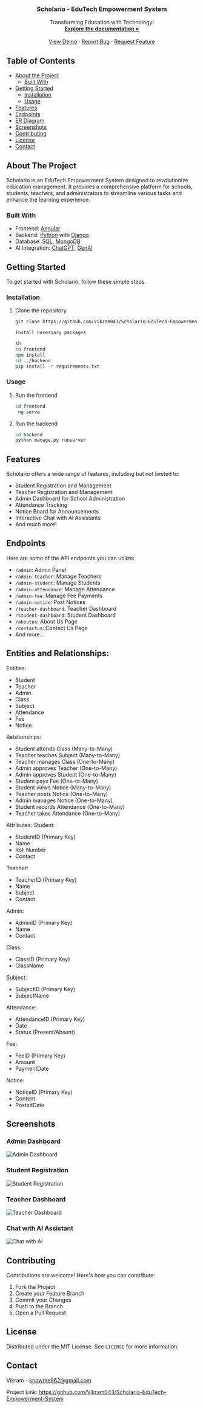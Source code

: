 <!-- PROJECT LOGO -->
<p align="center">
  <h3 align="center">Scholario - EduTech Empowerment System</h3>
  <p align="center">
    Transforming Education with Technology!
    <br />
    <a href="https://sms-blog-git-main-phoenix043.vercel.app/"><strong>Explore the documentation »</strong></a>
    <br />
    <br />
    <a href="https://yourprojectdemo.link/">View Demo</a>
    ·
    <a href="https://sms-blog-git-main-phoenix043.vercel.app/">Report Bug</a>
    ·
    <a href="https://sms-blog-git-main-phoenix043.vercel.app/">Request Feature</a>
  </p>
</p>

<!-- TABLE OF CONTENTS -->
## Table of Contents

* [About the Project](#about-the-project)
  * [Built With](#built-with)
* [Getting Started](#getting-started)
  * [Installation](#installation)
  * [Usage](#usage)
* [Features](#features)
* [Endpoints](#endpoints)
* [ER Diagram](#entities-and-relationships)  
* [Screenshots](#screenshots)
* [Contributing](#contributing)
* [License](#license)
* [Contact](#contact)

<!-- ABOUT THE PROJECT -->
## About The Project

Scholario is an EduTech Empowerment System designed to revolutionize education management. It provides a comprehensive platform for schools, students, teachers, and administrators to streamline various tasks and enhance the learning experience.

### Built With

* Frontend: [Angular](https://angular.io/)
* Backend: [Python](https://www.python.org/) with [Django](https://www.djangoproject.com/)
* Database: [SQL](https://www.sql.org/), [MongoDB](https://www.mongodb.com/)
* AI Integration: [ChatGPT](https://openai.com/), [GenAI](https://genai.com/)

<!-- GETTING STARTED -->
## Getting Started

To get started with Scholario, follow these simple steps.

### Installation

1. Clone the repository
   ```sh
   git clone https://github.com/Vikram043/Scholario-EduTech-Empowerment-System

   Install necessary packages

   sh
   cd frontend
   npm install
   cd ../backend
   pip install -r requirements.txt

### Usage

1. Run the frontend
   ```sh
   cd frontend
    ng serve


2. Run the backend
   ```sh
   cd backend
   python manage.py runserver

<!-- FEATURES -->
## Features

Scholario offers a wide range of features, including but not limited to:

- Student Registration and Management
- Teacher Registration and Management
- Admin Dashboard for School Administration
- Attendance Tracking
- Notice Board for Announcements
- Interactive Chat with AI Assistants
- And much more!

<!-- ENDPOINTS -->
## Endpoints

Here are some of the API endpoints you can utilize:

- `/admin`: Admin Panel
- `/admin-teacher`: Manage Teachers
- `/admin-student`: Manage Students
- `/admin-attendance`: Manage Attendance
- `/admin-fee`: Manage Fee Payments
- `/admin-notice`: Post Notices
- `/teacher-dashboard`: Teacher Dashboard
- `/student-dashboard`: Student Dashboard
- `/aboutus`: About Us Page
- `/contactus`: Contact Us Page
- And more...

## Entities and Relationships:

Entities:
- Student
- Teacher
- Admin
- Class
- Subject
- Attendance
- Fee
- Notice

Relationships:
- Student attends Class (Many-to-Many)
- Teacher teaches Subject (Many-to-Many)
- Teacher manages Class (One-to-Many)
- Admin approves Teacher (One-to-Many)
- Admin approves Student (One-to-Many)
- Student pays Fee (One-to-Many)
- Student views Notice (Many-to-Many)
- Teacher posts Notice (One-to-Many)
- Admin manages Notice (One-to-Many)
- Student records Attendance (One-to-Many)
- Teacher takes Attendance (One-to-Many)

Attributes:
Student:
- StudentID (Primary Key)
- Name
- Roll Number
- Contact

Teacher:
- TeacherID (Primary Key)
- Name
- Subject
- Contact

Admin:
- AdminID (Primary Key)
- Name
- Contact

Class:
- ClassID (Primary Key)
- ClassName

Subject:
- SubjectID (Primary Key)
- SubjectName

Attendance:
- AttendanceID (Primary Key)
- Date
- Status (Present/Absent)

Fee:
- FeeID (Primary Key)
- Amount
- PaymentDate

Notice:
- NoticeID (Primary Key)
- Content
- PostedDate


<!-- SCREENSHOTS -->
## Screenshots
### Admin Dashboard
![Admin Dashboard](https://yourprojectdemo.link/screenshots/admin-dashboard.png)
</br>
### Student Registration
![Student Registration](https://yourprojectdemo.link/screenshots/student-registration.png)
</br>
### Teacher Dashboard
![Teacher Dashboard](https://yourprojectdemo.link/screenshots/teacher-dashboard.png)
</br>
### Chat with AI Assistant
![Chat with AI](https://yourprojectdemo.link/screenshots/chat-with-ai.png)

<!-- CONTRIBUTING -->
## Contributing

Contributions are welcome! Here's how you can contribute:

1. Fork the Project
2. Create your Feature Branch
3. Commit your Changes
4. Push to the Branch
5. Open a Pull Request

<!-- LICENSE -->
## License

Distributed under the MIT License. See `LICENSE` for more information.

<!-- CONTACT -->
## Contact

Vikram - knowme962@gmail.com

Project Link: https://github.com/Vikram043/Scholario-EduTech-Empowerment-System



